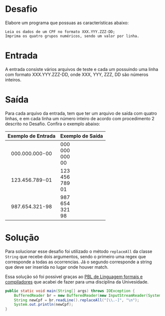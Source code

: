 # Desafio

Elabore um programa que possuas as características abaixo:

    Leia os dados de um CPF no formato XXX.YYY.ZZZ-DD;
    Imprima os quatro grupos numéricos, sendo um valor por linha.

# Entrada

A entrada consiste vários arquivos de teste e cada um possuindo uma linha com 
formato XXX.YYY.ZZZ-DD, onde XXX, YYY, ZZZ, DD são números inteiros.

# Saída

Para cada arquivo da entrada, tem que ter um arquivo de saída com quatro linhas,
e em cada linha um número inteiro de acordo com procedimento 2 descrito no
Desafio. Confira o exemplo abaixo:

| Exemplo de Entrada | Exemplo de Saída |
| :----------------: | ---------------- |
| 000.000.000-00 | 000<br/>000<br/>000<br/>00 |
| 123.456.789-01 | 123<br/>456<br/>789<br/>01 |
| 987.654.321-98 | 987<br/>654<br/>321<br/>98 |

# Solução 
Para solucionar esse desafio foi utilizado o método `replaceAll` da classe `String`
que recebe dois argumentos, sendo o primeiro uma regex que corresponde a todas as 
ocorrencias. Já o segundo corresponde a string que deve ser inserida no lugar 
onde houver match.

Essa solução só foi possivel graças ao [PBL de Linguagem formais e compiladores](https://github.com/UellingtonDamasceno/lexical-analyzer#lista-de-siglas)
que acabei de fazer para uma disciplina da Univesidade. 

```java
public static void main(String[] args) throws IOException {
    BufferedReader br = new BufferedReader(new InputStreamReader(System.in));
    String newCpf = br.readLine().replaceAll("[\\.-]", "\n");
    System.out.println(newCpf);
}
```

